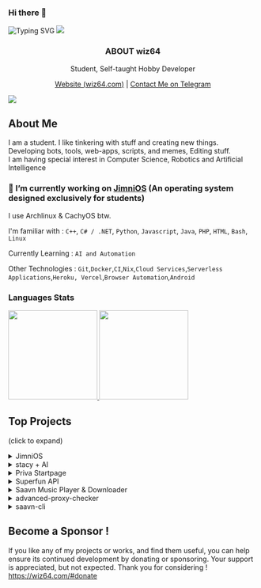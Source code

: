 ### Hi there 👋
![Typing SVG](https://readme-typing-svg.herokuapp.com?lines=Hello%2C+I+am+wiz64)
![](https://hit.yhype.me/github/profile?user_id=67432394)
<p align="center">
  <h3 align="center">ABOUT wiz64</h3>
  
  <p align="center">
    Student, Self-taught Hobby Developer
    <br />
      
  <p align="center">
      <a href="https://wiz64.com" target="_blank">
      Website (wiz64.com)</a> | <a href="https://t.me/welcomeusernotfound">Contact Me on Telegram</a> <br>
      
</p>
</p>

![](https://komarev.com/ghpvc/?username=wiz64)

## About Me
I am a student. I like tinkering with stuff and creating new things.<br>
Developing bots, tools, web-apps, scripts, and memes, Editing stuff. <br>
I am having special interest in Computer Science, Robotics and Artificial Intelligence<br>

### 🍎 I’m currently working on [JimniOS](https://github.com/jimnios) (An operating system designed exclusively for students)<br>
I use Archlinux & CachyOS btw.

I'm familiar with : `C++`, `C# / .NET`, `Python`, `Javascript`, `Java`, `PHP`, `HTML`, `Bash`, `Linux`

Currently Learning : `AI and Automation`

Other Technologies : `Git`,`Docker`,`CI`,`Nix`,`Cloud Services`,`Serverless Applications`,`Heroku, Vercel`,`Browser Automation`,`Android`
<p>
   
 ### Languages Stats
  <a href="https://github.com/wiz64">
  <img height="180em" src="https://github-readme-stats-git-masterrstaa-rickstaa.vercel.app/api?username=wiz64&show_icons=true&theme=midnight-purple&include_all_commits=true&count_private=true"/> <img height="180em" src="https://github-readme-stats-git-masterrstaa-rickstaa.vercel.app/api/top-langs/?username=wiz64&layout=compact&langs_count=7&theme=midnight-purple"/></a>


  <!--img src="https://stats.milovangudelj.com/api/top-langs?username=wiz64&show_icons=true&locale=en&theme=onedark&layout=compact" alt="ptr1337" /--></p>

## Top Projects
(click to expand)
<details>
<summary>
   JimniOS
 </summary>
<br>
A linux distribution build exclusively for Students, based on Archlinux.<br>
https://github.com/jimnios
</details>

<details>
<summary>
   stacy + AI
 </summary>
<br>
Stacy is a little girl who can manage your everyday tasks like posting to social media, blog, channels. She can post memes on your behalf, serve you memes, music and jokes, drive away your emptyness.<br>
  <i> Stacy is now being AI powered ! Coming Soon. </i>
https://github.com/wiz64/stacy
</details>

<details>
<summary>
   Priva Startpage
 </summary>
<br>A cool and simple Home/Startpage/Dashboard for you and your servers.
<br>
https://github.com/wiz64/priva-startpage
</details>

<details>
<summary>
   Superfun API
 </summary>
<br>A vast, free & open collection of Jokes, Facts, Quiz, Trivia and other fun stuff from all over the internet and a free API to serve it all.
<br>
https://github.com/wiz64/superfun
</details>


<details>
<summary> Saavn Music Player & Downloader</summary>
<br>
Modern, Clean & Fully Functional Music Player UI/Front-end for Saavn unofficial API <br>
https://github.com/wiz64/saavn-web-ui
</details>

<details>
<summary> advanced-proxy-checker </summary>
<br>
NPM Package to test proxies and get information like geolocation data, fraudscore, ASN/ISP info and more <br>
https://github.com/wiz64/advanced-proxy-checker
</details>

<details>
<summary> 
  saavn-cli
</summary>
<br>
Command Line tool to search, download MP3 songs from Saavn Library. Open-source and High Quality Music <br>
https://github.com/wiz64/saavn-cli
</details>

## Become a Sponsor ! 

If you like any of my projects or works, and find them useful, you can help ensure its continued development by donating or sponsoring. Your support is appreciated, but not expected. Thank you for considering !<br>
https://wiz64.com/#donate


